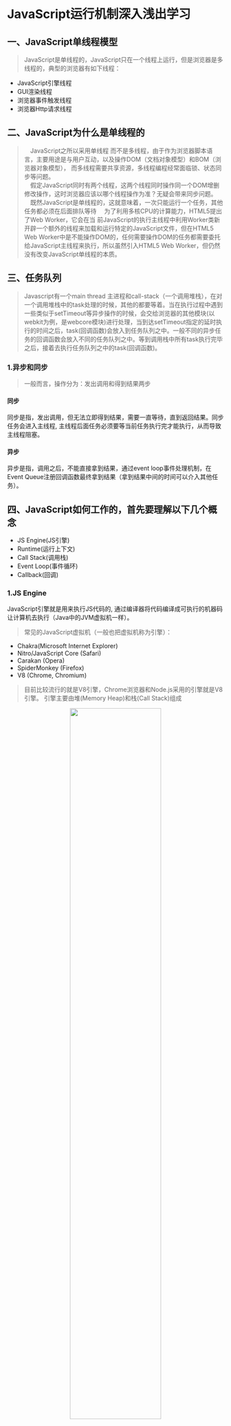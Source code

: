 # JavaScript运行机制深入浅出学习

## 一、JavaScript单线程模型

> JavaScript是单线程的，JavaScript只在一个线程上运行，但是浏览器是多线程的，典型的浏览器有如下线程：
- JavaScript引擎线程
- GUI渲染线程
- 浏览器事件触发线程
- 浏览器Http请求线程

## 二、JavaScript为什么是单线程的

> &ensp;&ensp;JavaScript之所以采用单线程 而不是多线程，由于作为浏览器脚本语言，主要用途是与用户互动，以及操作DOM（文档对象模型）和BOM（浏览器对象模型）， 而多线程需要共享资源，多线程编程经࣡常面临锁、状态同步等问题。<br/>
  &ensp;&ensp;假定JavaScript同时有两个线程，这两个线程同时操作同一个DOM增删修改操作，这时浏览器应该以哪个线程操作为准？无疑会带来同步问题。<br/>
  &ensp;&ensp;既然JavaScript是单线程的，这就意味着，一次只能运行一个任务，其他任务都必须在后面排队等待
  &ensp;&ensp;为了利用多核CPU的计算能力，HTML5提出了Web Worker，它会在当  前JavaScript的执行主线程中利用Worker类新开辟一个额外的线程来加载和运行特定的JavaScript文件，但在HTML5 Web Worker中是不能操作DOM的，任何需要操作DOM的任务都需要委托给JavaScript主线程来执行，所以虽然引入HTML5 Web Worker，但仍然没有改变JavaScript单线程的本质。


##  三、任务队列

  > Javascript有一个main thread 主进程和call-stack（一个调用堆栈），在对一个调用堆栈中的task处理的时候，其他的都要等着。当在执行过程中遇到一些类似于setTimeout等异步操作的时候，会交给浏览器的其他模块(以webkit为例，是webcore模块)进行处理，当到达setTimeout指定的延时执行的时间之后，task(回调函数)会放入到任务队列之中。一般不同的异步任务的回调函数会放入不同的任务队列之中。等到调用栈中所有task执行完毕之后，接着去执行任务队列之中的task(回调函数)。

  ### 1.异步和同步
  > 一般而言，操作分为：发出调用和得到结果两步

  #### 同步

  同步是指，发出调用，但无法立即得到结果，需要一直等待，直到返回结果。同步任务会进入主线程, 主线程后面任务必须要等当前任务执行完才能执行，从而导致主线程阻塞。

  #### 异步

  异步是指，调用之后，不能直接拿到结果，通过event loop事件处理机制，在Event Queue注册回调函数最终拿到结果（拿到结果中间的时间可以介入其他任务）。

## 四、JavaScript如何工作的，首先要理解以下几个概念

- JS Engine(JS引擎)
- Runtime(运行上下文)
- Call Stack(调用栈)
- Event Loop(事件循环)
- Callback(回调)

### 1.JS Engine

JavaScript引擎就是用来执行JS代码的, 通过编译器将代码编译成可执行的机器码让计算机去执行（Java中的JVM虚拟机一样）。
> 常见的JavaScript虚拟机（一般也把虚拟机称为引擎）：
- Chakra(Microsoft Internet Explorer)
- Nitro/JavaScript Core (Safari)
- Carakan (Opera)
- SpiderMonkey (Firefox)
- V8 (Chrome, Chromium)

>目前比较流行的就是V8引擎，Chrome浏览器和Node.js采用的引擎就是V8引擎。
引擎主要由堆(Memory Heap)和栈(Call Stack)组成

<div align="center">
<img src="https://github.com/Lwenli1224/Blog_Article/raw/master/images/headandstack.png" width="65%" style="margin:atuo">
</div>
<br/>

- Heap（堆） - JS引擎中给对象分配的内存空间是放在堆中的
- Stack（栈）- 这里存储着JavaScript正在执行的任务。每个任务被称为帧（stack of frames）。

主线程运行的时候，产生堆（heap）和栈（stack）,栈中的代码调用个各种外部api。

### 2.RunTime (运行环境)
JS在浏览器环境中运行时，BOM和DOM对象提供了很多相关外部接口（这些接口不是V8引擎提供的），供JS运行时调用，以及JS的事件循环(Event Loop)和事件队列(Callback Queue)，把这些称为RunTime。在Node.js中，可以把Node的各种库提供的API称为RunTime

### 3.Call Stack
当JavaScript代码执行的时候，创建执行环境是很重要的，它可能是下面三种情况中的一种：

- 全局 code（Global code）——代码第一次执行的默认环境
- 函数 code（Function code）——执行流进入函数体
- Eval code（Eval code）——代码在eval函数内部执行

>JavaScript代码首次被载入时，会创建一个全局上下文，当调用一个函数时，会创建一个函数执行上下文。


<div align="center" style='margin-top:14px'>
<img src="https://github.com/Lwenli1224/Blog_Article/raw/master/images/stack2.png" width="65%" style="margin:atuo">
</div>


>在计算机系统中栈是一种遵从**先进后出**（FILO）原则的<!--  -->区域。函数被调用时，创建一个新的**执行环境**，就会被加入到**执行栈**顶部，浏览器始终执行当前在栈顶部的执行环境。一旦函数完成了当前的执行环境，它就会被弹出栈的顶部, 把控制权返回给当前执行环境的下个执行环境。

案例：浏览器第一次加载你的script，它默认的进了全局执行环境，然后main执行创建一个新的执行环境，把它添加到已经存在的执行栈的顶部，在里面执行Student构造函数，执行流进入内部函数 将生成执行环境添加到当前栈顶，在Student构造函数里，又调用sayHi方法，再次把sayHi生成执行环境压入到栈顶。当函数执行完一次弹出栈顶。
```
class Student {
	constructor(age, name) {
		this.name = name;
        this.age = age;
		this.sayName(); // stack 3
	}
	sayName() {
		console.log(`my name is ${this.name}, this year age is ${this.age}`);
	}
}

function main(age, name) {
	new Student(age, name); // stack 2
}

main(23, 'John'); // stack 1
```

<div align="center">
<img src="https://github.com/Lwenli1224/Blog_Article/raw/master/images/stack.gif" width="70%" style="margin:atuo">
</div>

> 程序运行时，首先main()函数的执行上下文入栈，再调用Student构造函数添加到当前栈尾，在Student里再调用sayName()方法，添加到此时栈尾。最终main方法所在的位置叫栈底，sayName方法所在的位置是栈顶，层层调用，直至整个调用栈完成返回结果，最后再由栈顶依次出栈。

### 4.Event Loop & Callback
Event Loop 类似于一个while(true)的循环，每执行一次循环体的过程我们成为Tick。每个Tick的过程就是查看是否有事件待处理，当Call Stack里面的调用栈运行完变成空了，就取出事件及其相关的回调函数。放到调用栈中并执行它。

<div align="center">
<img src="https://github.com/Lwenli1224/Blog_Article/raw/master/images/loop2.png" width="70%" style="margin:atuo">
</div>

>调用栈中遇到DOM操作、ajax请求以及setTimeout等WebAPIs的时候就会交给浏览器内核的其他模块进行处理，webkit内核在Javasctipt执行引擎之外，有一个重要的模块是webcore模块。对于图中WebAPIs提到的三种API，webcore分别提供了DOM Binding、network、timer模块来处理底层实现。等到这些模块处理完这些操作的时候将回调函数放入任务队列中，之后等栈中的task执行完之后再去执行任务队列之中的回调函数。

<div align="center">
<img src="https://github.com/Lwenli1224/Blog_Article/raw/master/images/runtime.png" width="65%" style="margin:atuo">
</div>

>Javascript有一个main thread 主进程和call-stack（一个调用堆栈），在对一个调用堆栈中的task处理的时候，其他的都要等着。当在执行过程中遇到一些类似于setTimeout等异步操作的时候，会交给浏览器的其他模块(以webkit为例，是webcore模块)进行处理，当到达setTimeout指定的延时执行的时间之后，task(回调函数)会放入到任务队列之中。一般不同的异步任务的回调函数会放入不同的任务队列之中。等到调用栈中所有task执行完毕之后，接着去执行任务队列之中的task(回调函数)。

```
代码案例：
console.log('Hi');
setTimeout(function cb1() {
    console.log('cb1');
}, 5000);

console.log('Bye');
```
以上代码从上到下 首先执行log('Hi') 它是一个普通方法立即被执行，当遇到定时器的时候，执行引擎将其添加到调用栈，调用栈发现setTimeout是WebAPIs中的API，将其出栈交给浏览器的timer模块进行处理，此时timer模块去处理延迟执行的函数，此时执行log('Bye'),输出'Bye'，当timer模块中延时方法规定的时间到了之后就将其放入到任务队列之中，此时调用栈中的task已经全部执行完毕。

<div align="center">
<img src="https://user-gold-cdn.xitu.io/2018/1/16/160fcd26f8023a85?imageslim" width="70%" style="margin:atuo">
</div>

>调用栈中的task执行完毕之后，执行引擎会接着看执行任务队列中是否有需要执行的回调函数。



## 五、Event Loop处理机制

### 1.什么是Event Loop？
>Event Loop（事件循环）是实现异步的一种机制，允许 Node.js 执行非阻塞 I/O 操作 .

大多数现代的系统内核都是多线程的, 他们在后台可以处理多个同时执行的操作. 当其中一个操作完成时, 系统内核会通知Node.js, 然后与之相关的回调函数会被加入到 poll队列 并且最终被执行.

<div align="center">
<img src="https://github.com/Lwenli1224/Blog_Article/raw/master/images/loop-phase.png" width="75%" style="margin:atuo">
</div>
<br/>

>注意: 在Windows和Unix/Linux实现之间存在一点小小的差异, 但对本示例来说这并不重要. 最重要的部分都已列在这里了. 实际上有7或8个阶段, 但我们关心的和Node.js实际会用到的阶段都已经列在了上面.

每个阶段都有一个先进先出（FIFO）的队列，里面存放着要执行的回调函数，然而每个阶段都有其特殊之处，当事件循环进入了某个阶段后，它可以执行该阶段特有的任意操作，然后进行该阶段的任务队列中的回调函数，一直到队列为空或已执行回调的数量达到了允许的最大值，当队列为空或已执行回调的数量达到了允许的最大值时，事件循环会进入下一个阶段,阶段之间会互相转换，循环顺序并不是完全固定的 ，因为很多阶段是由外部的事件触发的。

### 2.阶段概览
- timers(定时器)：此阶段执行由setTimeout()和setInterval() 调度的回调函数

- I/O callbacks(I/O回调): 此阶段会执行几乎所有的回调函数，处理close callbacks 和那些 由times与setImmediate()调度的回调

- idle(空闲)，prepare(预备): 此阶段只在内部调用

- poll(轮询): 检索新的I/O事件，在恰当的时候会阻塞在这个阶段

- check(检查): setImmediate() 设置的回调会在此阶段被调用

- close callbacks(关闭事件的回调): 诸如 socket.on('close', ...) 此类的回调在此阶段被调用

在事件循环的每次运行之间，Node.js会检查它是否在等待异步I/O或定时器, 如果没有的话就会自动关闭.

>一次事件循环就是处理以上几个phase的过程，此外还有两个比较特殊的队列Next Ticks Queue和Other Microtasks Queue，那另外两个特殊的队列是在什么时候运行的呢？<br/>
&ensp;&ensp;答案: 就是在每个 phase运行完后马上就检查这两个队列有无数据，有的话就马上执行这两个队列中的数据直至队列为空。当这两个队列都为空时，event loop 就会接着执行下一个phase。
这两个队列相比，Next Ticks Queue的权限要比Other Microtasks Queue的权限要高，因此Next Ticks Queue会先执行。

两个比较特殊的队列：
- Next Ticks Queue: 保存process.nextTick中的回调函数
- Other Microtasks Queue: 保存promise等microtask中的回调函数。

### 3.阶段详情
由于这些操作中的任意一个都可以调度更多的操作, 在 poll(轮询) 阶段处理的新事件被系统内核加入队列, 当轮询事件正在被处理时新的轮询事件也可以被加入队列. 因此, 长时间运行的回调函数可以让 poll 阶段运行的时间比 timer(计时器) 的阈值长得多。 看下面timer 和 poll 部分了解更多细节

#### timers
给一个定时器（setTimeout/setInterval）指定时间阈值时，给定的回调函数有时并不是在精确的时间阈值点执行，定时器的阈值只是说 至少在这个时间阈值点执行，然而操作系统调度或其他回调的执行可能会延迟定时器回调的执行。<br/>

*注意：从技术来讲， poll阶段会控制定时器何时被执行*

```
const fs = require('fs');

// 设定一个100ms执行的定时器
const startTime = Date.now();
setTimeout(() => {
	console.log('timeout延迟执行时间', Date.now() - startTime);
	console.log('timer');
}, 100);

// 异步读取文件 假设95ms完成读取任务
fs.readFile('./1.txt', (err, data) => { // 回调函数中又耗费100毫秒
	const startTime = Date.now();
	while (Date.now() - startTime < 200) {
		// console.log(Date.now() - startTime);
	}
});
```
>开始事件循环定时器被加入到timer中延迟执行，当事件循环进入poll阶段，它有一个队列执行I/O操作（fs.readFile()）还未完成，poll阶段将会阻塞，大约95ms 完成了I/O操作（文件读取），将要耗时10ms才能完成的回调加入poll队列并执行，当回调执行完成，poll Queue为空，此时poll会去timer阶段查看最近有没有到期的定时器，发现存在一个已经超时将近195ms的定时器，并执行定时器回调。在这个例子中如果不假设读取时间，定时器执行的时间间隔大约为200ms。

*注意: 为了防止 poll 阶段阻塞事件循环, libuv(一个实现了Node.js事件循环和Node.js平台所有异步行为的C语言库), 有一个严格的最大限制(这个值取决于操作系统), 在超过此限制后就会停止轮询.*

#### I/O callbacks
此阶段执行一些系统操作处理 I/O 异常错误；,如TCP的errors回调函数。

#### poll

poll 阶段主要有两个功能:

 1.执行时间阈值已过去的定时器回调

 2.处理poll队列中的事件

 ##### 当事件循环进入poll阶段并且 *当前没有定时器时*，以下两种情况其中一种会发生：

 - 如果poll队列不是空的，事件循环会遍历队列并同步执行里面的回调函数，直到队列为空或者到达操作系统的限制（操作系统规定的连续调用回调函数的数量的最大值）

 - 如果poll队列是空的，则以下两种情况其中一种将发生：
   - 如果存在被 _setImmediate()_ 调度的回调，事件循环会结束poll阶段并进入check阶段执行那些被 _setImmediate()_ 调度了的回调。

   - 如果没有任何被 _setImmediate()_ 调度的回调，事件循环会等待回调函数被加入队列，一旦回调函数加入了队列，就立即执行它们。

>一旦poll队列变为空，事件循环就检查是否已经存在超时的定时器，如果存在，事件循环将绕回到timers阶段执行这些定时器回调。   

#### check
此阶段如果poll阶段变为空转（idle）状态，如果存在被 _setImmediate()_ 调度的回调，事件循环不会在poll阶段阻塞等待相应的I/O事件，而直接去check阶段执行 _setImmediate()_ 函数。

#### close callbacks
如果一个socket或句柄被突然关闭(例如 socket.destroy()), 'close'事件会在此阶段被触发. 否则 'close'事件会通过 process.nextTick() 被触发.

#### setImmediate() vs setTimeout()

- setImmediate() 被设计为: 一旦当前的poll阶段完成就执行回调
- setTimeout() 调度一个回调在时间阀值之后被执行

这两种定时器的执行顺序可能会变化, 这取决于他们是在哪个上下文中被调用的. 如果两种定时器都是从主模块内被调用的, 那么回调执行的时机就受进程性能的约束(进程也会受到系统中正在运行的其他应用程序的影响).

```
setTimeout(function timeout() {
  console.log('timeout');
}, 0);

setImmediate(function immediate() {
  console.log('immediate');
});
```

但如果把setImmediate和setTimeout放到了I/O周期中，此时他们的执行顺序永远都是immediate在前，timeout在后

```
const fs = require('fs');
fs.readFile(__filename, () => {
  setTimeout(() => {
    console.log('timeout');
  }, 0);
  setImmediate(() => {
    console.log('immediate');
  });
});
```
> 相比于 setTimeout(), 使用 setImmediate() 的主要优点在于: 只要时在I/O周期内, 不管已经存在多少个定时器, setImmediate()设置的回调总是在定时器回调之前执行

### process.nextTick()
在上面我们提到了Next Ticks Queue特殊的队列，在这个队列里主要存放process.nextTick这个异步函数。从技术上讲该阶段并不属于事件循环的一部分，不管当前事件循环处于哪个阶段，只要当前阶段操作完毕后进入下个阶段前瞬间执行process.nextTick()

这样一来任何时候在给定阶段调用process.nextTick()时，所有传入process.nextTick()的回调都会在事件循环继续之前被执行。由于允许开发者通过递归调用 process.nextTick() 来阻塞I/O操作, 这也使事件循环无法到达 poll 阶段.

利用process.nextTick函数，我们可以对内部函数作异步处理可能出现的异常，_porcess.nextTick(callback, ...args)_ 允许接收多个参数，callback后面的参数会作为callback的实参传递进来，这样就无需嵌套函数了。
```
function apiCall(arg, callback) {
	if (typeof arg !== 'string')
		return process.nextTick(callback,
			new TypeError('argument should be string'));
	callback.call(this, arg);
};
apiCall(1, (err) => {
	console.log(err);
});

apiCall('node', (err) => {
	console.log(err);
});
```
### setTimeout() setImmediate() process.nextTick()
- setTimeout() 在某个时间值过后尽快执行回调函数；
- process.nextTick() 在当前调用栈结束后就立即处理，这时也必然是“事件循环继续进行之前”
- setImmediate() 函数是在poll阶段完成后进去check阶段时执行
>优先级顺序从高到低： process.nextTick() > setImmediate() > setTimeout()<br/>
*注：这里只是多数情况下，即轮询阶段（I/O 回调中）。比如之前比较 setImmediate() 和 setTimeout() 的时候就区分了所处阶段/上下文。*

### Macrotask Queue和Microtask Queue
macrotask 和 microtask 这两个概念, 表示异步任务的两种分类。在挂起任务时，JS 引擎会将所有任务按照类别分到这两个队列中，首先在 macrotask 的队列（这个队列也被叫做 task queue）中取出第一个任务，执行完毕后取出 microtask 队列中的所有任务顺序执行；之后再取 macrotask 任务，周而复始，直至两个队列的任务都取完。

macrotask(宏任务、大任务):
- script（整体代码）
- setTimeout
- setInterval
- setImmediate
- I/O
- UI rendering

microtask(微任务、小任务):
- promise
- Object.observe
- process.nextTick
- MutationObserver

每个事件循环只处理一个macrotask(大任务) ，但会处理完所有microtask(小任务)。

## 参考资料
- [JS运行机制](https://juejin.im/post/5a5e03eef265da3e5033c5b9)
- [Node.JS事件循环](http://blog.csdn.net/juhaotian/article/details/78997587)
- [Javascript事件循环机制](https://zhuanlan.zhihu.com/p/26229293)
- [事件循环](https://www.cnblogs.com/jasonxuli/p/6074231.html)
